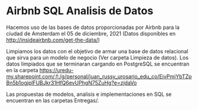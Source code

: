 # Airbnb SQL Analisis de Datos

Hacemos uso de las bases de datos proporcionadas por Airbnb para la ciudad de Amsterdam el 05 de diciembre, 2021 (Datos disponibles en http://insideairbnb.com/get-the-data/)

Limpiamos los datos con el objetivo de armar una base de datos relacional que sirva para un modelo de negocio (Ver carpeta Limpieza de datos). Los datos limpiados que se terminaran cargando en PostgreSQL se encuentran en la carpeta https://uredu-my.sharepoint.com/:f:/g/personal/juan_russy_urosario_edu_co/EivPmiYbTZpBn5b1ogjplFUBJkr31HfQ6evUPhgN75ZuHg?e=zjdaVo

Las propuestas de modelos, analisis e implementaciones en SQL se encuentran en las carpetas Entregas<N>/.
